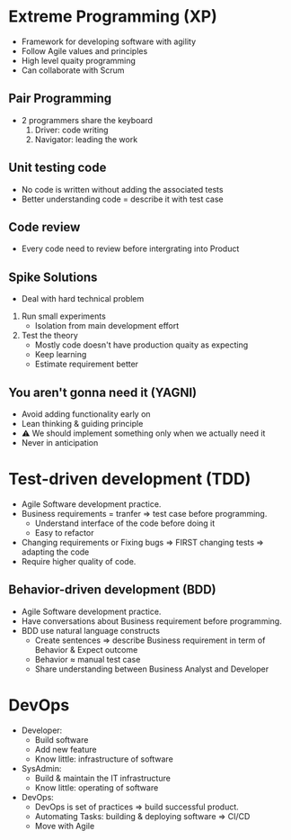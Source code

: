 # Extreme Programming (XP)

- Framework for developing software with agility
- Follow Agile values and principles
- High level quaity programming
- Can collaborate with Scrum

## Pair Programming

- 2 programmers share the keyboard
    1. Driver: code writing
    2. Navigator: leading the work

## Unit testing code

- No code is written without adding the associated tests
- Better understanding code = describe it with test case

## Code review

- Every code need to review before intergrating into Product

## Spike Solutions

- Deal with hard technical problem
1. Run small experiments
    - Isolation from main development effort
2. Test the theory
    - Mostly code doesn't have production quaity as expecting
    - Keep learning
    - Estimate requirement better

## You aren't gonna need it (YAGNI)

- Avoid adding functionality early on
- Lean thinking & guiding principle
- ⚠️ We should implement something only when we actually need it
- Never in anticipation

# Test-driven development (TDD)

- Agile Software development practice.
- Business requirements = tranfer => test case before programming.
    - Understand interface of the code before doing it
    - Easy to refactor
- Changing requirements or Fixing bugs => FIRST changing tests => adapting the code
- Require higher quality of code.

## Behavior-driven development (BDD)

- Agile Software development practice.
- Have conversations about Business requirement before programming.
- BDD use natural language constructs
    - Create sentences => describe Business requirement in term of Behavior & Expect outcome
    - Behavior ≈ manual test case
    - Share understanding between Business Analyst and Developer

# DevOps

- Developer:
    - Build software
    - Add new feature
    - Know little: infrastructure of software
- SysAdmin:
    - Build & maintain the IT infrastructure
    - Know little: operating of software
- DevOps:
    - DevOps is set of practices => build successful product.
    - Automating Tasks: building & deploying software => CI/CD
    - Move with Agile